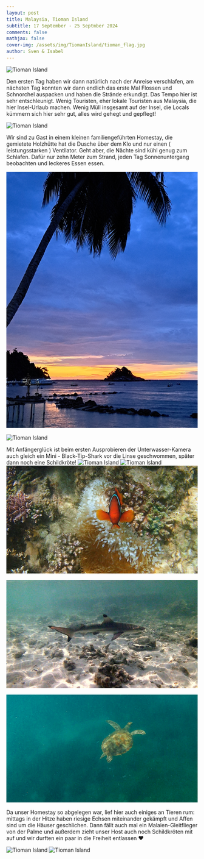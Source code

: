 ```yaml
---
layout: post
title: Malaysia, Tioman Island
subtitle: 17 September - 25 Septmber 2024
comments: false
mathjax: false
cover-img: /assets/img/TiomanIsland/tioman_flag.jpg
author: Sven & Isabel
---
```


![Tioman Island](/assets/img/TiomanIsland/tioman_1.jpg)

Den ersten Tag haben wir dann natürlich nach der Anreise verschlafen, am nächsten Tag konnten wir dann endlich das erste Mal Flossen und Schnorchel auspacken und haben die Strände erkundigt. Das Tempo hier ist sehr entschleunigt. Wenig Touristen, eher lokale Touristen aus Malaysia, die hier Insel-Urlaub machen. Wenig Müll insgesamt auf der Insel, die Locals kümmern sich hier sehr gut, alles wird gehegt und gepflegt!

![Tioman Island](/assets/img/TiomanIsland/tioman_2.jpg)

Wir sind zu Gast in einem kleinen familiengeführten Homestay, die gemietete Holzhütte hat die Dusche über dem Klo und nur einen ( leistungsstarken ) Ventilator. Geht aber, die Nächte sind kühl genug zum Schlafen. Dafür nur zehn Meter zum Strand, jeden Tag Sonnenuntergang beobachten und leckeres Essen essen.

![Tioman Island](/assets/img/TiomanIsland/tioman_3.jpg)

![Tioman Island](/assets/img/TiomanIsland/tioman_4.jpg)

Mit Anfängerglück ist beim ersten Ausprobieren der Unterwasser-Kamera auch gleich ein Mini - Black-Tip-Shark vor die Linse geschwommen, später dann noch eine Schildkröte!
![Tioman Island](/assets/img/TiomanIsland/tioman_11.jpg)
![Tioman Island](/assets/img/TiomanIsland/tioman_10.jpg)
![Tioman Island](/assets/img/TiomanIsland/tioman_9.jpg)

![Tioman Island](/assets/img/TiomanIsland/tioman_6.jpg)

![Tioman Island](/assets/img/TiomanIsland/tioman_7.jpg)

Da unser Homestay so abgelegen war, lief hier auch einiges an Tieren rum: mittags in der Hitze haben riesige Echsen miteinander gekämpft und Affen sind um die Häuser geschlichen.
Dann fällt auch mal ein Malaien-Gleitflieger von der Palme und außerdem zieht unser Host auch noch Schildkröten mit auf und wir durften ein paar in die Freiheit entlassen ❤️

![Tioman Island](/assets/img/TiomanIsland/tioman_5.jpg)
![Tioman Island](/assets/img/TiomanIsland/tioman_8.jpg)
